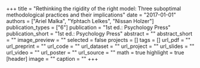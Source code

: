 +++
title = "Rethinking the rigidity of the right model: Three suboptimal methodological practices and their implications"
date = "2017-01-01"
authors = ["Ariel Malka", "Yphtach Lelkes", "Nissan Holzer"]
publication_types = ["6"]
publication = "1st ed.: Psychology Press"
publication_short = "1st ed.: Psychology Press"
abstract = ""
abstract_short = ""
image_preview = ""
selected = false
projects = []
tags = []
url_pdf = ""
url_preprint = ""
url_code = ""
url_dataset = ""
url_project = ""
url_slides = ""
url_video = ""
url_poster = ""
url_source = ""
math = true
highlight = true
[header]
image = ""
caption = ""
+++
